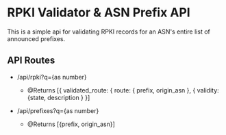 # RPKI Validator & ASN Prefix API

This is a simple api for validating RPKI records for an ASN's entire list of announced prefixes.

## API Routes

- /api/rpki?q={as number}

  - @Returns [{ validated_route: { route: { prefix, origin_asn }, { validity: {state, description } }]

- /api/prefixes?q={as number}

  - @Returns [{prefix, origin_asn}]

